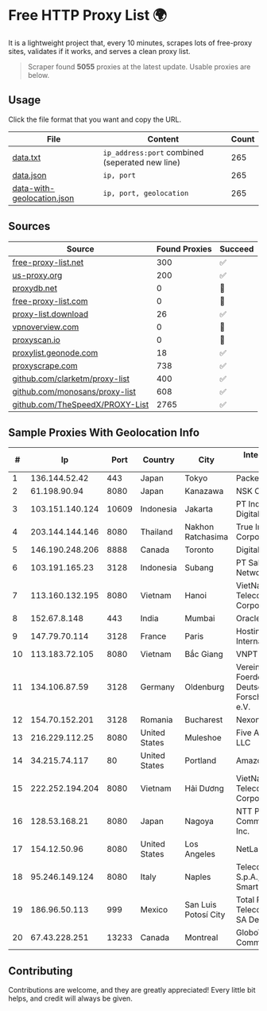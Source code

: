 
# Free HTTP Proxy List 🌍

It is a lightweight project that, every 10 minutes, scrapes lots of free-proxy sites, validates if it works, and serves a clean proxy list.


> Scraper found **5055** proxies at the latest update. Usable proxies are below.

## Usage

Click the file format that you want and copy the URL.


|File|Content|Count|
|----|-------|-----|
|[data.txt](https://raw.githubusercontent.com/themiralay/Proxy-List-World/master/data.txt)|`ip_address:port` combined (seperated new line)|265|
|[data.json](https://raw.githubusercontent.com/themiralay/Proxy-List-World/master/data.json)|`ip, port`|265|
|[data-with-geolocation.json](https://raw.githubusercontent.com/themiralay/Proxy-List-World/master/data-with-geolocation.json)|`ip, port, geolocation`|265|

## Sources

|Source|Found Proxies|Succeed|
|------|-------------|-------|
|[free-proxy-list.net](https://free-proxy-list.net)|300|✅|
|[us-proxy.org](https://www.us-proxy.org)|200|✅|
|[proxydb.net](http://proxydb.net)|0|🚫|
|[free-proxy-list.com](https://free-proxy-list.com/?page=&port=&type%5B%5D=http&type%5B%5D=https&up_time=0&search=Search)|0|🚫|
|[proxy-list.download](https://www.proxy-list.download/HTTP)|26|✅|
|[vpnoverview.com](https://vpnoverview.com/privacy/anonymous-browsing/free-proxy-servers)|0|🚫|
|[proxyscan.io](https://www.proxyscan.io)|0|🚫|
|[proxylist.geonode.com](https://proxylist.geonode.com/api/proxy-list?limit=300&page=1&sort_by=lastChecked&sort_type=desc&protocols=http,https)|18|✅|
|[proxyscrape.com](https://api.proxyscrape.com/v2/?request=displayproxies&protocol=http&timeout=10000&country=all&ssl=all&anonymity=all)|738|✅|
|[github.com/clarketm/proxy-list](https://raw.githubusercontent.com/clarketm/proxy-list/master/proxy-list-raw.txt)|400|✅|
|[github.com/monosans/proxy-list](https://raw.githubusercontent.com/monosans/proxy-list/main/proxies/http.txt)|608|✅|
|[github.com/TheSpeedX/PROXY-List](https://raw.githubusercontent.com/TheSpeedX/PROXY-List/master/http.txt)|2765|✅|


## Sample Proxies With Geolocation Info

|#|Ip|Port|Country|City|Internet Service Provider|
|-|--|----|-------|----|-------------------------|
|1|136.144.52.42|443|Japan|Tokyo|Packet Host, Inc.|
|2|61.198.90.94|8080|Japan|Kanazawa|NSK Co., Ltd.|
|3|103.151.140.124|10609|Indonesia|Jakarta|PT Indotechno Digital Komputasi|
|4|203.144.144.146|8080|Thailand|Nakhon Ratchasima|True Internet Corporation CO. Ltd.|
|5|146.190.248.206|8888|Canada|Toronto|DigitalOcean, LLC|
|6|103.191.165.23|3128|Indonesia|Subang|PT Sakti Wijaya Network|
|7|113.160.132.195|8080|Vietnam|Hanoi|VietNam Post and Telecom Corporation|
|8|152.67.8.148|443|India|Mumbai|Oracle Corporation|
|9|147.79.70.114|3128|France|Paris|Hostinger International Limited|
|10|113.183.72.105|8080|Vietnam|Bắc Giang|VNPT|
|11|134.106.87.59|3128|Germany|Oldenburg|Verein zur Foerderung eines Deutschen Forschungsnetzes e.V.|
|12|154.70.152.201|3128|Romania|Bucharest|NexonHost Srl|
|13|216.229.112.25|8080|United States|Muleshoe|Five Area Systems, LLC|
|14|34.215.74.117|80|United States|Portland|Amazon.com, Inc.|
|15|222.252.194.204|8080|Vietnam|Hải Dương|VietNam Post and Telecom Corporation|
|16|128.53.168.21|8080|Japan|Nagoya|NTT PC Communications, Inc.|
|17|154.12.50.96|8080|United States|Los Angeles|NetLab Global|
|18|95.246.149.124|8080|Italy|Naples|Telecom Italia S.p.A., Alice - Smart, Services|
|19|186.96.50.113|999|Mexico|San Luis Potosí City|Total Play Telecomunicaciones SA De CV|
|20|67.43.228.251|13233|Canada|Montreal|GloboTech Communications|



## Contributing

Contributions are welcome, and they are greatly appreciated! Every
little bit helps, and credit will always be given.


